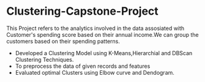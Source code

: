 # Clustering-Capstone-Project
This Project refers to the analytics involved in the data assosiated with Customer's spending score based on their annual income.We can group the customers based on their spending patterns.
* Developed a Clustering Model using K-Means,Hierarchial and DBScan Clustering Techniques.
* To preprocess the data of given records and features
* Evaluated optimal Clusters using Elbow curve and Dendogram.
